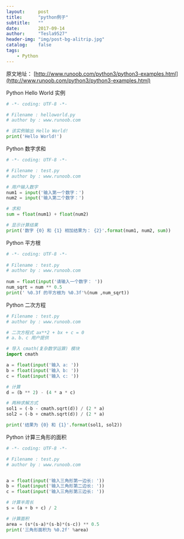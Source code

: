 ```yaml
---
layout:     post
title:      "python例子"
subtitle:   ""
date:       2017-09-14
author:     "Tesla9527"
header-img: "img/post-bg-alitrip.jpg"
catalog:    false
tags:
    - Python
---
```


原文地址：
[http://www.runoob.com/python3/python3-examples.html](http://www.runoob.com/python3/python3-examples.html)

Python Hello World 实例
```python
# -*- coding: UTF-8 -*-

# Filename : helloworld.py
# author by : www.runoob.com

# 该实例输出 Hello World!
print('Hello World!')
```
Python 数字求和
```python
# -*- coding: UTF-8 -*-

# Filename : test.py
# author by : www.runoob.com

# 用户输入数字
num1 = input('输入第一个数字：')
num2 = input('输入第二个数字：')

# 求和
sum = float(num1) + float(num2)

# 显示计算结果
print('数字 {0} 和 {1} 相加结果为： {2}'.format(num1, num2, sum))
```
Python 平方根
```python
# -*- coding: UTF-8 -*-
 
# Filename : test.py
# author by : www.runoob.com
 
num = float(input('请输入一个数字： '))
num_sqrt = num ** 0.5
print(' %0.3f 的平方根为 %0.3f'%(num ,num_sqrt))
```
Python 二次方程
```python
# Filename : test.py
# author by : www.runoob.com

# 二次方程式 ax**2 + bx + c = 0
# a、b、c 用户提供

# 导入 cmath(复杂数学运算) 模块
import cmath

a = float(input('输入 a: '))
b = float(input('输入 b: '))
c = float(input('输入 c: '))

# 计算
d = (b ** 2) - (4 * a * c)

# 两种求解方式
sol1 = (-b - cmath.sqrt(d)) / (2 * a)
sol2 = (-b + cmath.sqrt(d)) / (2 * a)

print('结果为 {0} 和 {1}'.format(sol1, sol2))
```
Python 计算三角形的面积
```python
# -*- coding: UTF-8 -*-

# Filename : test.py
# author by : www.runoob.com


a = float(input('输入三角形第一边长: '))
b = float(input('输入三角形第二边长: '))
c = float(input('输入三角形第三边长: '))

# 计算半周长
s = (a + b + c) / 2

# 计算面积
area = (s*(s-a)*(s-b)*(s-c)) ** 0.5
print('三角形面积为 %0.2f' %area)
```
